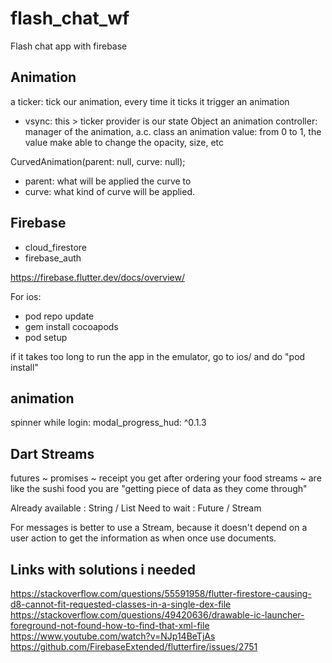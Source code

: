 # flash_chat_wf

Flash chat app with firebase

## Animation

a ticker: tick our animation, every time it ticks it trigger an animation
  - vsync: this > ticker provider is our state Object
an animation controller: manager of the animation, a.c. class
an animation value: from 0 to 1, the value make able to change the opacity, size, etc

CurvedAnimation(parent: null, curve: null);
- parent: what will be applied the curve to
- curve: what kind of curve will be applied.

## Firebase
- cloud_firestore
- firebase_auth

https://firebase.flutter.dev/docs/overview/

For ios:
- pod repo update
- gem install cocoapods
- pod setup

if it takes too long to run the app in the emulator, go to ios/ and do "pod install"


## animation

spinner while login: modal_progress_hud: ^0.1.3


## Dart Streams
futures ~ promises ~ receipt you get after ordering your food
streams ~ are like the sushi food you are "getting piece of data as they come through"

Already available : String      / List<String>
Need to wait : Future<String>   / Stream<String>

For messages is better to use a Stream, because it doesn't depend on a user action to get the information as when once use documents.

## Links with solutions i needed

https://stackoverflow.com/questions/55591958/flutter-firestore-causing-d8-cannot-fit-requested-classes-in-a-single-dex-file
https://stackoverflow.com/questions/49420636/drawable-ic-launcher-foreground-not-found-how-to-find-that-xml-file
https://www.youtube.com/watch?v=NJp14BeTjAs
https://github.com/FirebaseExtended/flutterfire/issues/2751
